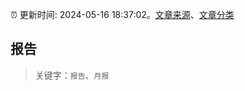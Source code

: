 :alarm_clock: 更新时间: 2024-05-16 18:37:02。[文章来源](/README.md)、[文章分类](/TAGS.md)

## 报告


> 关键字：`报告`、`月报`




